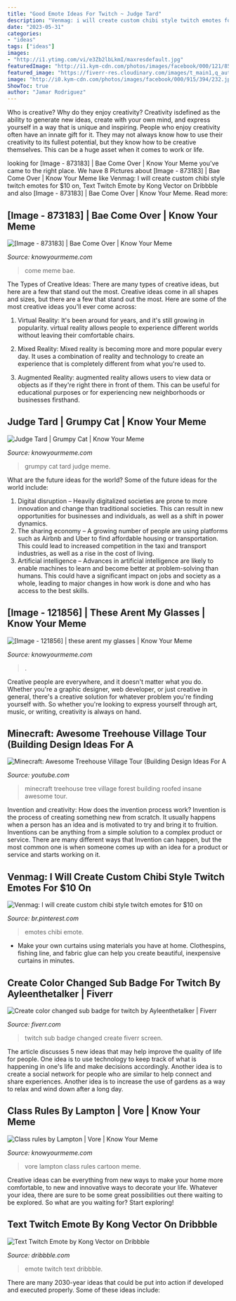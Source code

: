 ```yaml
---
title: "Good Emote Ideas For Twitch ~ Judge Tard"
description: "Venmag: i will create custom chibi style twitch emotes for $10 on"
date: "2023-05-31"
categories:
- "ideas"
tags: ["ideas"]
images:
- "http://i1.ytimg.com/vi/e3Zb2lbLkmI/maxresdefault.jpg"
featuredImage: "http://i1.kym-cdn.com/photos/images/facebook/000/121/856/MichaelColeTheseArentMyGlasses.jpg"
featured_image: "https://fiverr-res.cloudinary.com/images/t_main1,q_auto,f_auto,q_auto,f_auto/gigs2/140939265/original/82f9a0819debcad96c78af473c091277a113e2bc/create-color-changed-sub-badge-for-twitch.png"
image: "http://i0.kym-cdn.com/photos/images/facebook/000/915/394/232.jpg"
ShowToc: true
author: "Jamar Rodriguez"
---
```



Who is creative? Why do they enjoy creativity?
Creativity isdefined as the ability to generate new ideas, create with your own mind, and express yourself in a way that is unique and inspiring. People who enjoy creativity often have an innate gift for it. They may not always know how to use their creativity to its fullest potential, but they know how to be creative themselves. This can be a huge asset when it comes to work or life.

	

		
looking for [Image - 873183] | Bae Come Over | Know Your Meme you've came to the right place. We have 8 Pictures about [Image - 873183] | Bae Come Over | Know Your Meme like Venmag: I will create custom chibi style twitch emotes for $10 on, Text Twitch Emote by Kong Vector on Dribbble and also [Image - 873183] | Bae Come Over | Know Your Meme. Read more:
		
    
## [Image - 873183] | Bae Come Over | Know Your Meme

<img loading=lazy src="http://i2.kym-cdn.com/photos/images/facebook/000/873/183/c69.gif" onerror="this.onerror=null;this.src='https://tse2.mm.bing.net/th?id=OIP.qfEFdbdGrKnAkTna5jb4WgHaFp&amp;pid=15.1';" alt="[Image - 873183] | Bae Come Over | Know Your Meme">

_Source: knowyourmeme.com_

>come meme bae. 

	

The Types of Creative Ideas: There are many types of creative ideas, but here are a few that stand out the most.
Creative ideas come in all shapes and sizes, but there are a few that stand out the most. Here are some of the most creative ideas you'll ever come across:
1. Virtual Reality: It's been around for years, and it's still growing in popularity. virtual reality allows people to experience different worlds without leaving their comfortable chairs.

2. Mixed Reality: Mixed reality is becoming more and more popular every day. It uses a combination of reality and technology to create an experience that is completely different from what you're used to.

3. Augmented Reality: augmented reality allows users to view data or objects as if they're right there in front of them. This can be useful for educational purposes or for experiencing new neighborhoods or businesses firsthand.


    
## Judge Tard | Grumpy Cat | Know Your Meme

<img loading=lazy src="http://i0.kym-cdn.com/photos/images/facebook/000/490/192/ff2.jpg" onerror="this.onerror=null;this.src='https://tse4.mm.bing.net/th?id=OIP.dvY4tcEygrWlFn8MSOO57wHaOi&amp;pid=15.1';" alt="Judge Tard | Grumpy Cat | Know Your Meme">

_Source: knowyourmeme.com_

>grumpy cat tard judge meme. 

	

What are the future ideas for the world?
Some of the future ideas for the world include:
1. Digital disruption – Heavily digitalized societies are prone to more innovation and change than traditional societies. This can result in new opportunities for businesses and individuals, as well as a shift in power dynamics.
2. The sharing economy – A growing number of people are using platforms such as Airbnb and Uber to find affordable housing or transportation. This could lead to increased competition in the taxi and transport industries, as well as a rise in the cost of living.
3. Artificial intelligence – Advances in artificial intelligence are likely to enable machines to learn and become better at problem-solving than humans. This could have a significant impact on jobs and society as a whole, leading to major changes in how work is done and who has access to the best skills.

    
## [Image - 121856] | These Arent My Glasses | Know Your Meme

<img loading=lazy src="http://i1.kym-cdn.com/photos/images/facebook/000/121/856/MichaelColeTheseArentMyGlasses.jpg" onerror="this.onerror=null;this.src='https://tse4.mm.bing.net/th?id=OIP.eIu0WEzSa7u8bWAJfyWsrwHaEK&amp;pid=15.1';" alt="[Image - 121856] | these arent my glasses | Know Your Meme">

_Source: knowyourmeme.com_

>. 

	

Creative people are everywhere, and it doesn't matter what you do. Whether you're a graphic designer, web developer, or just creative in general, there's a creative solution for whatever problem you're finding yourself with. So whether you're looking to express yourself through art, music, or writing, creativity is always on hand.

    
## Minecraft: Awesome Treehouse Village Tour (Building Design Ideas For A

<img loading=lazy src="http://i1.ytimg.com/vi/e3Zb2lbLkmI/maxresdefault.jpg" onerror="this.onerror=null;this.src='https://tse1.mm.bing.net/th?id=OIP.SltNmQ7Er9vJLT6GfVJdPwHaEK&amp;pid=15.1';" alt="Minecraft: Awesome Treehouse Village Tour (Building Design Ideas For A">

_Source: youtube.com_

>minecraft treehouse tree village forest building roofed insane awesome tour. 

	

Invention and creativity: How does the invention process work?
Invention is the process of creating something new from scratch. It usually happens when a person has an idea and is motivated to try and bring it to fruition. Inventions can be anything from a simple solution to a complex product or service. There are many different ways that Invention can happen, but the most common one is when someone comes up with an idea for a product or service and starts working on it.

    
## Venmag: I Will Create Custom Chibi Style Twitch Emotes For $10 On

<img loading=lazy src="https://i.pinimg.com/736x/e5/95/c7/e595c780ad8c032d0963b58137bd5652.jpg" onerror="this.onerror=null;this.src='https://tse4.mm.bing.net/th?id=OIP.yM590ve0b5vRxRJtLVfJQAHaHa&amp;pid=15.1';" alt="Venmag: I will create custom chibi style twitch emotes for $10 on">

_Source: br.pinterest.com_

>emotes chibi emote. 

	

- Make your own curtains using materials you have at home. Clothespins, fishing line, and fabric glue can help you create beautiful, inexpensive curtains in minutes.

    
## Create Color Changed Sub Badge For Twitch By Ayleenthetalker | Fiverr

<img loading=lazy src="https://fiverr-res.cloudinary.com/images/t_main1,q_auto,f_auto,q_auto,f_auto/gigs2/140939265/original/82f9a0819debcad96c78af473c091277a113e2bc/create-color-changed-sub-badge-for-twitch.png" onerror="this.onerror=null;this.src='https://tse4.mm.bing.net/th?id=OIP.tFJ_5quZFxvP41_FKMClNgHaEi&amp;pid=15.1';" alt="Create color changed sub badge for twitch by Ayleenthetalker | Fiverr">

_Source: fiverr.com_

>twitch sub badge changed create fiverr screen. 

	

The article discusses 5 new ideas that may help improve the quality of life for people. One idea is to use technology to keep track of what is happening in one's life and make decisions accordingly. Another idea is to create a social network for people who are similar to help connect and share experiences. Another idea is to increase the use of gardens as a way to relax and wind down after a long day.

    
## Class Rules By Lampton | Vore | Know Your Meme

<img loading=lazy src="http://i0.kym-cdn.com/photos/images/facebook/000/915/394/232.jpg" onerror="this.onerror=null;this.src='https://tse4.mm.bing.net/th?id=OIP.4rqGsPdB2PphB0YT-xqiwAHaJW&amp;pid=15.1';" alt="Class rules by Lampton | Vore | Know Your Meme">

_Source: knowyourmeme.com_

>vore lampton class rules cartoon meme. 

	

Creative ideas can be everything from new ways to make your home more comfortable, to new and innovative ways to decorate your life. Whatever your idea, there are sure to be some great possibilities out there waiting to be explored. So what are you waiting for? Start exploring!

    
## Text Twitch Emote By Kong Vector On Dribbble

<img loading=lazy src="https://static.dribbble.com/users/1839884/screenshots/9938028/437.png" onerror="this.onerror=null;this.src='https://tse3.mm.bing.net/th?id=OIP.nhB_j6J81Ro5qtf4kwNrRAHaFj&amp;pid=15.1';" alt="Text Twitch Emote by Kong Vector on Dribbble">

_Source: dribbble.com_

>emote twitch text dribbble. 

	

There are many 2030-year ideas that could be put into action if developed and executed properly. Some of these ideas include:

